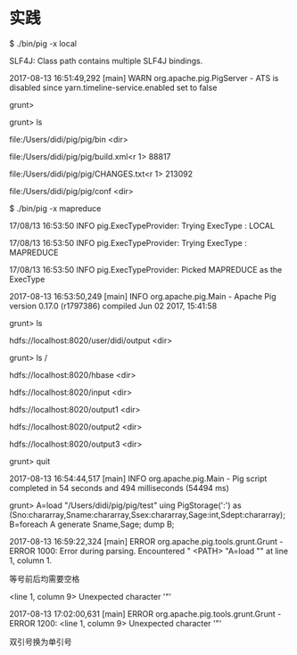 # 实践

$ ./bin/pig -x local

SLF4J: Class path contains multiple SLF4J bindings.

2017-08-13 16:51:49,292 \[main\] WARN  org.apache.pig.PigServer - ATS is disabled since yarn.timeline-service.enabled set to false

grunt&gt;

grunt&gt; ls

file:/Users/didi/pig/pig/bin    &lt;dir&gt;

file:/Users/didi/pig/pig/build.xml&lt;r 1&gt;    88817

file:/Users/didi/pig/pig/CHANGES.txt&lt;r 1&gt;    213092

file:/Users/didi/pig/pig/conf    &lt;dir&gt;

$ ./bin/pig -x mapreduce

17/08/13 16:53:50 INFO pig.ExecTypeProvider: Trying ExecType : LOCAL

17/08/13 16:53:50 INFO pig.ExecTypeProvider: Trying ExecType : MAPREDUCE

17/08/13 16:53:50 INFO pig.ExecTypeProvider: Picked MAPREDUCE as the ExecType

2017-08-13 16:53:50,249 \[main\] INFO  org.apache.pig.Main - Apache Pig version 0.17.0 \(r1797386\) compiled Jun 02 2017, 15:41:58

grunt&gt; ls

hdfs://localhost:8020/user/didi/output    &lt;dir&gt;

grunt&gt; ls /

hdfs://localhost:8020/hbase    &lt;dir&gt;

hdfs://localhost:8020/input    &lt;dir&gt;

hdfs://localhost:8020/output1    &lt;dir&gt;

hdfs://localhost:8020/output2    &lt;dir&gt;

hdfs://localhost:8020/output3    &lt;dir&gt;

grunt&gt; quit

2017-08-13 16:54:44,517 \[main\] INFO  org.apache.pig.Main - Pig script completed in 54 seconds and 494 milliseconds \(54494 ms\)

grunt&gt; A=load "/Users/didi/pig/pig/test" uing PigStorage\(':'\) as \(Sno:chararray,Sname:chararray,Ssex:chararray,Sage:int,Sdept:chararray\);B=foreach A generate Sname,Sage; dump B;

2017-08-13 16:59:22,324 \[main\] ERROR org.apache.pig.tools.grunt.Grunt - ERROR 1000: Error during parsing. Encountered " &lt;PATH&gt; "A=load "" at line 1, column 1.

等号前后均需要空格

&lt;line 1, column 9&gt;  Unexpected character '"'

2017-08-13 17:02:00,631 \[main\] ERROR org.apache.pig.tools.grunt.Grunt - ERROR 1200: &lt;line 1, column 9&gt;  Unexpected character '"'

双引号换为单引号





